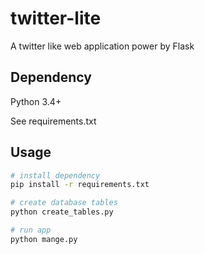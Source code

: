 # twitter-lite

A twitter like web application power by Flask

## Dependency

Python 3.4+

See requirements.txt

## Usage

```bash
# install dependency
pip install -r requirements.txt

# create database tables
python create_tables.py

# run app
python mange.py
```
